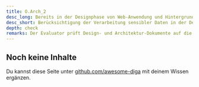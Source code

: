 ```yaml
---
title: O.Arch_2
desc_long: Bereits in der Designphase von Web-Anwendung und Hintergrundsystem MUSS berücksichtigt werden, dass die Anwendung in der Produktivphase sensible Daten verarbeiten wird. Die Architektur der Anwendung MUSS dafür die sichere Erhebung, Verarbeitung, Speicherung und Löschung der sensiblen Daten in einem Datenlebenszyklus gewährleisten.
desc_short: Berücksichtigung der Verarbeitung sensibler Daten in der Design-Phase.
depth: check
remarks: Der Evaluator prüft Design- und Architektur-Dokumente auf die Berücksichtigung der Verarbeitung sensibler Daten inkl. des Datenlebenszyklus.
---
```


## Noch keine Inhalte

Du kannst diese Seite unter [github.com/awesome-diga](https://github.com/awesome-diga/tr-faq) mit deinem Wissen ergänzen.

